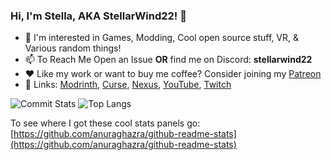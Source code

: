 ### Hi, I'm Stella, AKA StellarWind22! 👋
- :eyes: I'm interested in Games, Modding, Cool open source stuff, VR, & Various random things!
- :mailbox: To Reach Me Open an Issue **OR** find me on Discord: **stellarwind22**
- ❤️ Like my work or want to buy me coffee? Consider joining my [Patreon](patreon.com/crimsondawn45)
- 🔗 Links: [Modrinth](https://modrinth.com/user/StellarWind22), [Curse](https://www.curseforge.com/members/stellarwind22/projects), [Nexus](https://next.nexusmods.com/profile/StellarWind22/mods), [YouTube](https://www.youtube.com/channel/UCt8ejCmNbhbnJuCK_lqaorw), [Twitch](https://www.twitch.tv/stellarwind22)

![Commit Stats](https://github-readme-stats.anuraghazra1.vercel.app/api?username=StellarWind22&show_icons=true&include_all_commits=true&bg_color=0D1117&border_color=30363D)
![Top Langs](https://github-readme-stats.vercel.app/api/top-langs/?username=StellarWind22&bg_color=0D1117&border_color=30363D)

To see where I got these cool stats panels go: [https://github.com/anuraghazra/github-readme-stats](https://github.com/anuraghazra/github-readme-stats)
